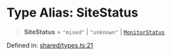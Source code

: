 # Type Alias: SiteStatus

> **SiteStatus** = `"mixed"` \| `"unknown"` \| [`MonitorStatus`](MonitorStatus.md)

Defined in: [shared/types.ts:21](https://github.com/Nick2bad4u/Uptime-Watcher/blob/3cce0c3b352c8390536ca3c7399ece50a05faf18/shared/types.ts#L21)
